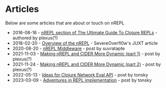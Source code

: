 # Articles

Below are some articles that are about or touch on nREPL

* 2016-08-16 - [nREPL section of The Ultimate Guide To Clojure
  REPLs](https://lambdaisland.com/guides/clojure-repls/clojure-repls#org44377fd) -
  authored by plexus(?)
* 2018-02-20 - [Overview of the
  nREPL](https://www.juxt.pro/blog/nrepl/) - SevereOverfl0w's JUXT
  article
* 2020-08-20 - [nREPL
  Middleware](https://suvratapte.com/nREPL-middleware/) - post by
  suvratapte
* 2021-11-03 - [Making nREPL and CIDER More Dynamic (part
  1)](https://lambdaisland.com/blog/2021-11-03-making-nrepl-cider-more-dynamic-1) -
  post by plexus(?)
* 2021-11-24 - [Making nREPL and CIDER More Dynamic (part
  2)](https://lambdaisland.com/blog/2021-11-24-making-nrepl-cider-more-dynamic-2) -
  post by plexus(?)
* 2022-05-13 - [Ideas for Clojure Network Eval
  API](https://tonsky.me/blog/network-eval/) - post by tonsky
* 2023-03-09 - [Adventures in REPL
  implementation](https://tonsky.me/blog/clojure-sublimed-3/) - post by tonsky

